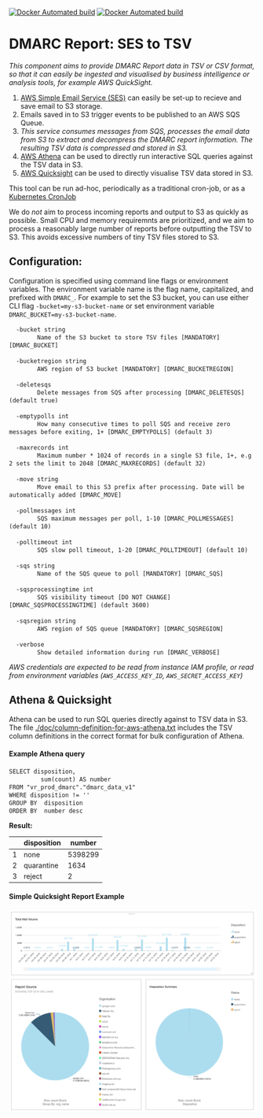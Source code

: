 [![Docker Automated build](https://img.shields.io/docker/cloud/automated/jamesjj/dmarc-report-ses-tsv)](https://hub.docker.com/r/jamesjj/dmarc-report-ses-tsv/)
[![Docker Automated build](https://img.shields.io/docker/cloud/build/jamesjj/dmarc-report-ses-tsv)](https://hub.docker.com/r/jamesjj/dmarc-report-ses-tsv/)

# DMARC Report: SES to TSV

*This component aims to provide DMARC Report data in TSV or CSV format, so that it can easily be ingested and visualised by business intelligence or analysis tools, for example AWS QuickSight.*

  1. [AWS Simple Email Service (SES)](https://docs.aws.amazon.com/ses/latest/DeveloperGuide/receiving-email.html) can easily be set-up to recieve and save email to S3 storage.
  2. Emails saved in to S3 trigger events to be published to an AWS SQS Queue.
  3. *This service consumes messages from SQS, processes the email data from S3 to extract and decompress the DMARC report information. The resulting TSV data is compressed and stored in S3.*
  4. [AWS Athena](https://aws.amazon.com/athena/) can be used to directly run interactive SQL queries against the TSV data in S3.
  5. [AWS Quicksight](https://aws.amazon.com/quicksight/) can be used to directly visualise TSV data stored in S3.

This tool can be run ad-hoc, periodically as a traditional cron-job, or as a [Kubernetes CronJob](https://kubernetes.io/docs/concepts/workloads/controllers/cron-jobs/)

We do _not_ aim to process incoming reports and output to S3 as quickly as possible. Small CPU and memory requiremnts are prioritized, and we aim to process a reasonably large number of reports before outputting the TSV to S3. This avoids excessive numbers of tiny TSV files stored to S3.

## Configuration:

Configuration is specified using command line flags or environment variables. The environment variable name is the flag name, capitalized, and prefixed with `DMARC_`. For example to set the S3 bucket, you can use either CLI flag `-bucket=my-s3-bucket-name` or set environment variable `DMARC_BUCKET=my-s3-bucket-name`.


```
  -bucket string
        Name of the S3 bucket to store TSV files [MANDATORY] [DMARC_BUCKET]
        
  -bucketregion string
        AWS region of S3 bucket [MANDATORY] [DMARC_BUCKETREGION]
        
  -deletesqs
        Delete messages from SQS after processing [DMARC_DELETESQS] (default true)
        
  -emptypolls int
        How many consecutive times to poll SQS and receive zero messages before exiting, 1+ [DMARC_EMPTYPOLLS] (default 3)
        
  -maxrecords int
        Maximum number * 1024 of records in a single S3 file, 1+, e.g 2 sets the limit to 2048 [DMARC_MAXRECORDS] (default 32)
        
  -move string
        Move email to this S3 prefix after processing. Date will be automatically added [DMARC_MOVE]
        
  -pollmessages int
        SQS maximum messages per poll, 1-10 [DMARC_POLLMESSAGES] (default 10)
        
  -polltimeout int
        SQS slow poll timeout, 1-20 [DMARC_POLLTIMEOUT] (default 10)
        
  -sqs string
        Name of the SQS queue to poll [MANDATORY] [DMARC_SQS] 
        
  -sqsprocessingtime int
        SQS visibility timeout [DO NOT CHANGE] [DMARC_SQSPROCESSINGTIME] (default 3600)
        
  -sqsregion string
        AWS region of SQS queue [MANDATORY] [DMARC_SQSREGION]
        
  -verbose
        Show detailed information during run [DMARC_VERBOSE]
```

*AWS credentials are expected to be read from instance IAM profile, or read from environment variables (`AWS_ACCESS_KEY_ID`, `AWS_SECRET_ACCESS_KEY`)*

## Athena & Quicksight

Athena can be used to run SQL queries directly against to TSV data in S3. The file [./doc/column-definition-for-aws-athena.txt](https://raw.githubusercontent.com/JamesJJ/dmarc-report-ses-tsv/master/doc/column-definition-for-aws-athena.txt) includes the TSV column definitions in the correct format for bulk configuration of Athena.

#### Example Athena query
```
SELECT disposition,
         sum(count) AS number
FROM "vr_prod_dmarc"."dmarc_data_v1"
WHERE disposition != ''
GROUP BY  disposition
ORDER BY  number desc
```

**Result:**


|   | disposition      | number   |
|---|------------------|----------|
| 1 | none             | 5398299  |
| 2 | quarantine       | 1634     |
| 3 | reject           | 2        |


#### Simple Quicksight Report Example

<img src="https://raw.githubusercontent.com/JamesJJ/dmarc-report-ses-tsv/master/doc/quicksight-example.png">
